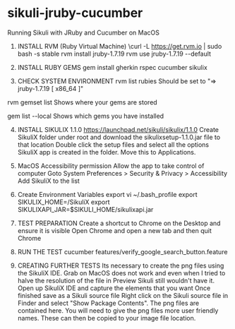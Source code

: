 # sikuli-jruby-cucumber
Running Sikuli with JRuby and Cucumber on MacOS

1) INSTALL RVM (Ruby Virtual Machine)
\curl -L https://get.rvm.io | sudo bash -s stable
rvm install jruby-1.7.19
rvm use jruby-1.7.19 --default

2) INSTALL RUBY GEMS
gem install gherkin rspec cucumber sikulix

3) CHECK SYSTEM ENVIRONMENT
rvm list rubies
Should be set to "=> jruby-1.7.19 [ x86_64 ]"

rvm gemset list
Shows where your gems are stored

gem list --local
Shows which gems you have installed

4) INSTALL SIKULIX 1.1.0
https://launchpad.net/sikuli/sikulix/1.1.0
Create SikuliX folder under root and download the sikulixsetup-1.1.0.jar file to that location
Double click the setup files and select all the options
SikuliX app is created in the folder. Move this to Applications.

5) MacOS Accessibility permission
Allow the app to take control of computer
Goto System Preferences > Security & Privacy > Accessibility
Add SikuliX to the list	

6) Create Environment Variables
export
vi ~/.bash_profile
export SIKULIX_HOME=/SikuliX
export SIKULIXAPI_JAR=$SIKULI_HOME/sikulixapi.jar

7) TEST PREPARATION
Create a shortcut to Chrome on the Desktop and ensure it is visible
Open Chrome and open a new tab and then quit Chrome

8) RUN THE TEST
cucumber features/verify_google_search_button.feature

9) CREATING FURTHER TESTS
Its necessary to create the png files using the SikuliX IDE. Grab on MacOS does not work and even when I tried to halve the resolution of the file in Preview Sikuli still wouldn't have it.
Open up SikuliX IDE and capture the elements that you want
Once finished save as a Sikuli source file
Right click on the Sikuli source file in Finder and select "Show Package Contents". The png files are contained here.
You will need to give the png files more user friendly names.
These can then be copied to your image file location.




